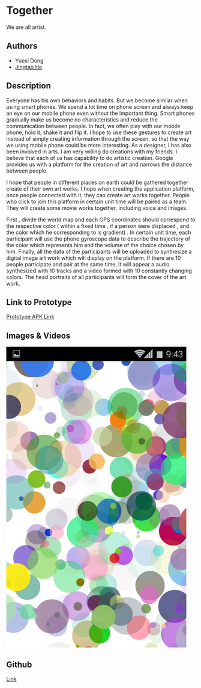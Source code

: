 # Together

We are all artist.

## Authors

* Yuexi Dong
* [Jingtao He](http://blog.virtao.org)

## Description

Everyone has his own behaviors and habits. But we become similar when using smart phones. We spend a lot time on phone screen and always keep an eye on our mobile phone even without the important thing. Smart phones gradually make us become no characteristics and reduce the communication between people. In fact, we often play with our mobile phone, hold it, shake it and flip it. I hope to use these gestures to create art instead of simply creating information through the screen, so that the way we using mobile phone could be more interesting. As a designer, I has also been involved in arts. I am very willing do creations with my friends. I believe that each of us has capability to do artistic creation. Google provides us with a platform for the creation of art and narrows the distance between people.

I hope that people in different places on earth could be gathered together create of their own art works. I hope when creating the application platform, once people connected with it, they can create art works together. People who click to join this platform in certain unit time will be paired as a team. They will create some movie works together, including voice and images.

First , divide the world map and each GPS coordinates should correspond to the respective color ( within a fixed time , if a person were displaced , and the color which he corresponding to is gradient) . In certain unit time, each participant will use the phone gyroscope data to describe the trajectory of the color which represents him and the volume of the choice chosen by him. Finally, all the data of the participants will be uploaded to synthesize a digital image art work which will display on the platform. If there are 10 people participate and pair at the same time, it will appear a audio synthesized with 10 tracks and a video formed with 10 constantly changing colors. The head portraits ​​of all participants will form the cover of the art work.


## Link to Prototype

[Prototype APK Link](project_code/TogetherDemo.apk)

## Images & Videos

![Sample image](project_images/sample.png)

## Github

[Link](https://github.com/virtao/Together)
